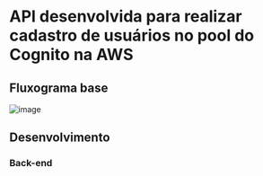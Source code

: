 # API desenvolvida para realizar cadastro de usuários no pool do Cognito na AWS

## Fluxograma base

![image](https://user-images.githubusercontent.com/81451506/230170116-98e28358-04cd-4ea4-8531-8d2c5a1a8f0a.png)


## Desenvolvimento

### Back-end
